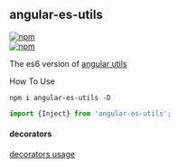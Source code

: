 ## angular-es-utils

[![npm](https://img.shields.io/npm/v/angular-es-utils.svg)](https://www.npmjs.com/package/angular-es-utils)  
[![npm](https://img.shields.io/npm/dt/angular-es-utils.svg)](https://www.npmjs.com/package/angular-es-utils)

The es6 version of [angular utils](https://github.com/kuitos/angular-utils)     

How To Use

```shell
npm i angular-es-utils -D
```

```js
import {Inject} from 'angular-es-utils';
```

#### decorators
[decorators usage](https://github.com/kuitos/angular-es-utils/blob/master/src%2Fdecorators%2FREADME.md)